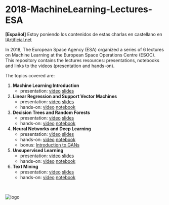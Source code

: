 # 2018-MachineLearning-Lectures-ESA

**[Español]** Estoy poniendo los contenidos de estas charlas en castellano en [IArtificial.net](https://iartificial.net)

In 2018, The European Space Agency (ESA) organized a series of 6 lectures on Machine Learning at the European Space Operations Centre (ESOC).
This repository contains the lectures resources: presentations, notebooks and links to the videos (presentation and hands-on).

The topics covered are:
1. **Machine Learning Introduction**
    * presentation: [video](https://www.youtube.com/watch?v=FXYPDyoR1o0&list=PLjai7zNYchWMJuV46s6XOIURPA3dDkooG)  [slides](https://github.com/jmartinezheras/2018-MachineLearning-Lectures-ESA/blob/master/1_Introduction/1_MachineLearningIntroduction.pdf)
2. **Linear Regression and Support Vector Machines**
    * presentation: [video](https://www.youtube.com/watch?v=_5lsmWpA5IU&list=PLjai7zNYchWMJuV46s6XOIURPA3dDkooG) [slides](https://github.com/jmartinezheras/2018-MachineLearning-Lectures-ESA/blob/master/2_LinearRegression_SVM/2_LinearRegression_SVM.pdf)
    * hands-on: [video](https://www.youtube.com/watch?v=9WisRGpP4p4&list=PLjai7zNYchWMJuV46s6XOIURPA3dDkooG) [notebook](https://github.com/jmartinezheras/2018-MachineLearning-Lectures-ESA/blob/master/2_LinearRegression_SVM/2_airbnb_frankfurt.ipynb)
3. **Decision Trees and Random Forests**
    * presentation: [video](https://www.youtube.com/watch?v=Op4thnw-ig8&list=PLjai7zNYchWMJuV46s6XOIURPA3dDkooG) [slides](https://github.com/jmartinezheras/2018-MachineLearning-Lectures-ESA/blob/master/3_DecisionTrees-RandomForests/3_DecisionTrees-RandomForests.pdf)
    * hands-on: [video](https://www.youtube.com/watch?v=HuD6myqJcFU&list=PLjai7zNYchWMJuV46s6XOIURPA3dDkooG) [notebook](https://github.com/jmartinezheras/2018-MachineLearning-Lectures-ESA/blob/master/3_DecisionTrees-RandomForests/3_bank.ipynb)
4. **Neural Networks and Deep Learning**
    * presentation: [video](https://www.youtube.com/watch?v=2Fp85uT41oA&list=PLjai7zNYchWMJuV46s6XOIURPA3dDkooG) [slides](https://github.com/jmartinezheras/2018-MachineLearning-Lectures-ESA/blob/master/4_NN-DeepLearning/4_NN-DeepLearning.pdf)
    * hands-on: [video](https://www.youtube.com/watch?v=3YdQlygV3xU&list=PLjai7zNYchWMJuV46s6XOIURPA3dDkooG) [notebook](https://github.com/jmartinezheras/2018-MachineLearning-Lectures-ESA/blob/master/4_NN-DeepLearning/4_HandWrittenRecognition-CNN.ipynb)
    * bonus: [Introduction to GANs](https://github.com/jmartinezheras/2018-MachineLearning-Lectures-ESA/blob/master/4_NN-DeepLearning/4_GANs_Intro.pdf)
5. **Unsupervised Learning**
    * presentation: [video](https://www.youtube.com/watch?v=8y7jgfJ8vTA&list=PLjai7zNYchWMJuV46s6XOIURPA3dDkooG) [slides](https://github.com/jmartinezheras/2018-MachineLearning-Lectures-ESA/blob/master/5_UnsupervisedLearning/5_UnsupervisedLearning.pdf)
    * hands-on: [video](https://www.youtube.com/watch?v=WheCCObhCdk&list=PLjai7zNYchWMJuV46s6XOIURPA3dDkooG) [notebook](https://github.com/jmartinezheras/2018-MachineLearning-Lectures-ESA/blob/master/5_UnsupervisedLearning/5_Unsupervised_DowJones.ipynb) 
6. **Text Mining**
    * presentation: [video](https://www.youtube.com/watch?v=HSwD7uYwL8Y&list=PLjai7zNYchWMJuV46s6XOIURPA3dDkooG) [slides](https://github.com/jmartinezheras/2018-MachineLearning-Lectures-ESA/blob/master/6_TextMining/6_TextMining.pdf)
    * hands-on: [video](https://www.youtube.com/watch?v=iApmefne6A8&list=PLjai7zNYchWMJuV46s6XOIURPA3dDkooG) [notebook](https://github.com/jmartinezheras/2018-MachineLearning-Lectures-ESA/blob/master/6_TextMining/6_TextMining-ESA-News.ipynb)

&nbsp;

![logo](img/2018-MachineLearning-Lectures-ESA_2.JPG)

